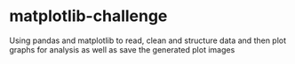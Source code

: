 # matplotlib-challenge
Using pandas and matplotlib to read, clean and structure data and then plot graphs for analysis as well as save the generated plot images
